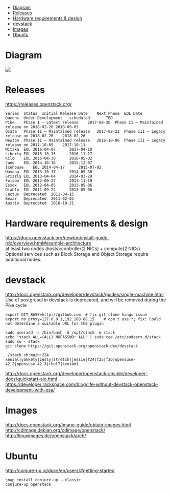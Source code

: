 <!-- TOC -->

- [Diagram](#diagram)
- [Releases](#releases)
- [Hardware requirements & design](#hardware-requirements--design)
- [devstack](#devstack)
- [Images](#images)
- [Ubuntu](#ubuntu)

<!-- /TOC -->
# Diagram
![](https://upload.wikimedia.org/wikipedia/en/thumb/d/dd/OpenStack_main_services.svg/1280px-OpenStack_main_services.svg.png)

# Releases
https://releases.openstack.org/

    Series	Status	Initial Release Date	Next Phase	EOL Date
    Queens	Under Development	scheduled	 	TBD
    Pike	Phase I – Latest release	2017-08-30	Phase II – Maintained release on 2018-02-26	2018-09-03
    Ocata	Phase II – Maintained release	2017-02-22	Phase III – Legacy release on 2018-02-26	2018-02-26
    Newton	Phase II – Maintained release	2016-10-06	Phase III – Legacy release on 2017-10-09	2017-10-11
    Mitaka	EOL	2016-04-07	 	2017-04-10
    Liberty	EOL	2015-10-15	 	2016-11-17
    Kilo	EOL	2015-04-30	 	2016-05-02
    Juno	EOL	2014-10-16	 	2015-12-07
    Icehouse	EOL	2014-04-17	 	2015-07-02
    Havana	EOL	2013-10-17	 	2014-09-30
    Grizzly	EOL	2013-04-04	 	2014-03-29
    Folsom	EOL	2012-09-27	 	2013-11-19
    Essex	EOL	2012-04-05	 	2013-05-06
    Diablo	EOL	2011-09-22	 	2013-05-06
    Cactus	Deprecated	2011-04-15
    Bexar	Deprecated	2011-02-03
    Austin	Deprecated	2010-10-21

# Hardware requirements & design
https://docs.openstack.org/newton/install-guide-rdo/overview.html#example-architecture  
at least two nodes (hosts):controller(2 NICs) + compute(2 NICs)  
Optional services such as Block Storage and Object Storage require additional nodes.

# devstack
http://docs.openstack.org/developer/devstack/guides/single-machine.html  
Use of postgresql in devstack is deprecated, and will be removed during the Pike cycle

    export GIT_BASE=http://github.com  # fix git clone hangs issue
    export no_proxy=127.0.0.1,192.168.88.15    # don't use *; fix: Could not determine a suitable URL for the plugin

    sudo useradd -s /bin/bash -d /opt/stack -m stack
    echo "stack ALL=(ALL) NOPASSWD: ALL" | sudo tee /etc/sudoers.d/stack
    sudo su - stack
    git clone https://git.openstack.org/openstack-dev/devstack

    ./stack.sh:main:224     xenial|yakkety|zesty|stretch|jessie|f24|f25|f26|opensuse-42.2|opensuse-42.3|rhel7|kvmibm1

http://docs.openstack.org/developer/openstack-ansible/developer-docs/quickstart-aio.html  
https://developer.rackspace.com/blog/life-without-devstack-openstack-development-with-osa/  

# Images
http://docs.openstack.org/image-guide/obtain-images.html  
http://cdimage.debian.org/cdimage/openstack/  
http://linuximages.de/openstack/arch/

# Ubuntu
http://conjure-up.io/docs/en/users/#getting-started

    snap install conjure-up --classic
    conjure-up openstack